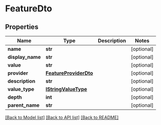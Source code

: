 # FeatureDto


## Properties
Name | Type | Description | Notes
------------ | ------------- | ------------- | -------------
**name** | **str** |  | [optional] 
**display_name** | **str** |  | [optional] 
**value** | **str** |  | [optional] 
**provider** | [**FeatureProviderDto**](FeatureProviderDto.md) |  | [optional] 
**description** | **str** |  | [optional] 
**value_type** | [**IStringValueType**](IStringValueType.md) |  | [optional] 
**depth** | **int** |  | [optional] 
**parent_name** | **str** |  | [optional] 

[[Back to Model list]](../README.md#documentation-for-models) [[Back to API list]](../README.md#documentation-for-api-endpoints) [[Back to README]](../README.md)



